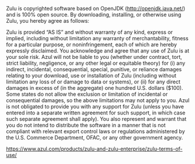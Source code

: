 Zulu is copyrighted software based on OpenJDK (http://openjdk.java.net/) and is 100% open source.
By downloading, installing, or otherwise using Zulu, you hereby agree as follows:

Zulu is provided “AS IS” and without warranty of any kind, express or implied, including without limitation any warranty of merchantability,
fitness for a particular purpose, or noninfringement, each of which are hereby expressly disclaimed.
You acknowledge and agree that any use of Zulu is at your sole risk.
Azul will not be liable to you (whether under contract, tort, strict liability, negligence, or any other legal or equitable theory) for
(i) any indirect, incidental, consequential, special, punitive, or reliance damages relating to your download, use or installation of
Zulu (including without limitation any loss of or damage to data or systems), or
(ii) for any direct damages in excess of (in the aggregate) one hundred U.S. dollars ($100).
Some states do not allow the exclusion or limitation of incidental or consequential damages, so the above limitations may not apply to
you. Azul is not obligated to provide you with any support for Zulu (unless you have entered into a separate written agreement for such
support, in which case such separate agreement shall apply).
You also represent and warrant that you do not intend to distribute the software in a manner that is not compliant with relevant export
control laws or regulations administered by the U.S. Commerce Department, OFAC, or any other government agency.

https://www.azul.com/products/zulu-and-zulu-enterprise/zulu-terms-of-use/
